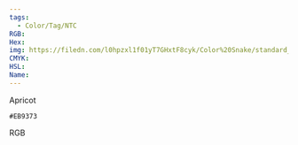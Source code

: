 ```yaml
---
tags:
  - Color/Tag/NTC
RGB:
Hex:
img: https://filedn.com/l0hpzxl1f01yT7GHxtF8cyk/Color%20Snake/standard_csv_to_svg/%23/EB9373.svg
CMYK:
HSL:
Name:
---
```

Apricot
```palette
#EB9373
```
RGB
